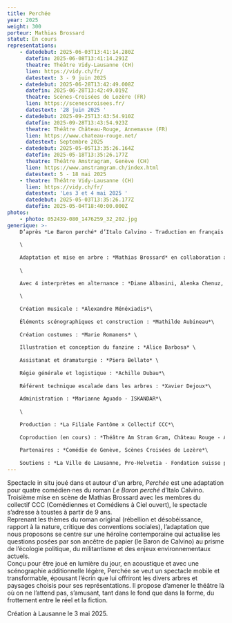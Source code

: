 ```yaml
---
title: Perchée
year: 2025
weight: 300
porteur: Mathias Brossard
statut: En cours
representations:
    - datedebut: 2025-06-03T13:41:14.280Z
      datefin: 2025-06-08T13:41:14.291Z
      theatre: Théâtre Vidy-Lausanne (CH)
      lien: https://vidy.ch/fr/
      datestext: 3 - 9 juin 2025
    - datedebut: 2025-06-28T13:42:49.008Z
      datefin: 2025-06-28T13:42:49.019Z
      theatre: Scènes-Croisées de Lozère (FR)
      lien: https://scenescroisees.fr/
      datestext: '28 juin 2025 '
    - datedebut: 2025-09-25T13:43:54.910Z
      datefin: 2025-09-28T13:43:54.923Z
      theatre: Théâtre Château-Rouge, Annemasse (FR)
      lien: https://www.chateau-rouge.net/
      datestext: Septembre 2025
    - datedebut: 2025-05-05T13:35:26.164Z
      datefin: 2025-05-18T13:35:26.177Z
      theatre: Théâtre Amstragram, Genève (CH)
      lien: https://www.amstramgram.ch/index.html
      datestext: 5 - 18 mai 2025
    - theatre: Théâtre Vidy-Lausanne (CH)
      lien: https://vidy.ch/fr/
      datestext: 'Les 3 et 4 mai 2025 '
      datedebut: 2025-05-03T13:35:26.177Z
      datefin: 2025-05-04T18:40:00.000Z
photos:
    - photo: 052439-080_1476259_32_202.jpg
generique: >-
    D’après *Le Baron perché* d’Italo Calvino - Traduction en français Martin Rueff  \
    
    \
    
    Adaptation et mise en arbre : *Mathias Brossard* en collaboration avec les interprètes\
    
    \
    
    Avec 4 interprètes en alternance : *Diane Albasini, Alenka Chenuz, Cécile Goussard, Magali Heu, Arnaud Huguenin, Jean-Louis Johannides, Lara Khattabi, Jonas Lambelet, Loïc Le Manac’h, Chloë Lombard, Mélina Martin, Margot Van Hove*\
    
    \
    
    Création musicale : *Alexandre Ménéxiadis*\
    
    Éléments scénographiques et construction : *Mathilde Aubineau*\
    
    Création costumes : *Marie Romanens* \
    
    Illustration et conception du fanzine : *Alice Barbosa* \
    
    Assistanat et dramaturgie : *Piera Bellato* \
    
    Régie générale et logistique : *Achille Dubau*\
    
    Référent technique escalade dans les arbres : *Xavier Dejoux*\
    
    Administration : *Marianne Aguado - ISKANDAR*\
    
    \
    
    Production : *La Filiale Fantôme x Collectif CCC*\
    
    Coproduction (en cours) : *Théâtre Am Stram Gram, Château Rouge - Annemasse, Théâtre Vidy-Lausanne* \
    
    Partenaires : *Comédie de Genève, Scènes Croisées de Lozère*\
    
    Soutiens : *La Ville de Lausanne, Pro-Helvetia - Fondation suisse pour la culture, Fondation Leenaards (en cours)*
---
```


<!--StartFragment-->

Spectacle in situ joué dans et autour d'un arbre, _Perchée_ est une adaptation pour quatre comédien·nes du roman _Le Baron perché_ d’Italo Calvino. Troisième mise en scène de Mathias Brossard avec les membres du collectif CCC (Comédiennes et Comédiens à Ciel ouvert), le spectacle s’adresse à toustes à partir de 9 ans. \
Reprenant les thèmes du roman original (rébellion et désobéissance, rapport à la nature, critique des conventions sociales), l’adaptation que nous proposons se centre sur une héroïne contemporaine qui actualise les questions posées par son ancêtre de papier (le Baron de Calvino) au prisme de l’écologie politique, du militantisme et des enjeux environnementaux actuels.\
Conçu pour être joué en lumière du jour, en acoustique et avec une scénographie additionnelle légère, Perchée se veut un spectacle mobile et transformable, épousant l’écrin que lui offriront les divers arbres et paysages choisis pour ses représentations. Il propose d’amener le théâtre là où on ne l’attend pas, s’amusant, tant dans le fond que dans la forme, du frottement entre le réel et la fiction.

Création à Lausanne le 3 mai 2025.
